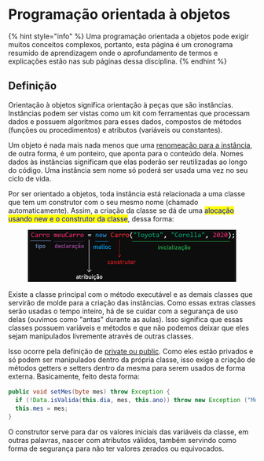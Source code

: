 # Programação orientada à objetos

{% hint style="info" %}
Uma programação orientada a objetos pode exigir muitos conceitos complexos, portanto, esta página é um cronograma resumido de aprendizagem onde o aprofundamento de termos e explicações estão nas sub páginas dessa disciplina.
{% endhint %}

## Definição

Orientação à objetos significa orientação à peças que são instâncias. Instâncias podem ser vistas como um kit com ferramentas que processam dados e possuem algoritmos para esses dados, compostos de métodos (funções ou procedimentos) e atributos (variáveis ou constantes).

Um objeto é nada mais nada menos que uma [renomeação para a instância](instancias-e-objetos.md#instancia-renomeada), de outra forma, é um ponteiro, que aponta para o conteúdo dela. Nomes dados às instâncias significam que elas poderão ser reutilizadas ao longo do código. Uma instância sem nome só poderá ser usada uma vez no seu ciclo de vida.

Por ser orientado a objetos, toda instância está relacionada a uma classe que tem um construtor com o seu mesmo nome (chamado automaticamente). Assim, a criação da classe se dá de uma <mark style="color:blue;">alocação usando new e o construtor da classe</mark>, dessa forma:

<figure><img src="../../.gitbook/assets/definição na criação de instâncias (resumida).png" alt=""><figcaption></figcaption></figure>

Existe a classe principal com o método executável e as demais classes que servirão de molde para a criação das instâncias. Como essas extras classes serão usadas o tempo inteiro, há de se cuidar com a segurança de uso delas (ouvimos como "antas" durante as aulas). Isso significa que essas classes possuem variáveis e métodos e que não podemos deixar que eles sejam manipulados livremente através de outras classes.

Isso ocorre pela definição de [private ou public](classes.md#criacao-de-classes-de-forma-segura). Como eles estão privados e só podem ser manipulados dentro da própria classe, isso exige a criação de métodos getters e setters dentro da mesma para serem usados de forma externa. Basicamente, feito desta forma:

```java
public void setMes(byte mes) throw Exception {
  if (!Data.isValida(this.dia, mes, this.ano)) throw new Exception ("Mês inválido");
  this.mes = mes;
}
```

O construtor serve para dar os valores iniciais das variáveis da classe, em outras palavras, nascer com atributos válidos, também servindo como forma de segurança para não ter valores zerados ou equivocados.
